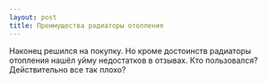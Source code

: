 ```yaml
---
layout: post 
title: Преимущества радиаторы отопления 
--- 
```

Наконец решился на покупку. Но кроме достоинств радиаторы отопления нашёл уйму недостатков в отзывах. Кто пользовался? Действительно все так плохо?
